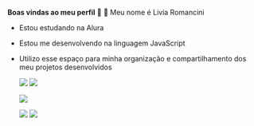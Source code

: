 **Boas vindas ao meu perfil** 🐝 🐝
Meu nome é Livia Romancini
- Estou estudando na Alura
- Estou me desenvolvendo na linguagem JavaScript
- Utilizo esse espaço para minha organização e compartilhamento dos meu projetos desenvolvidos


  ![](https://media.tenor.com/uuV5rGCztBcAAAAM/bee-rizz-bee-eyebrow.gif)
  ![](https://media.tenor.com/yqsf0zOucMwAAAAM/bee-bee-movie.gif)

  ![](https://media.tenor.com/MxeOoSDjUZIAAAAM/dancing-bees-abeilles-danse.gif)

  ![](https://media.tenor.com/OwccA6ifrloAAAAj/toan-the-beest.gif)
  ![](https://media.tenor.com/F8NE5PSkFA0AAAAj/pablo4medina-say-gay.gif)
